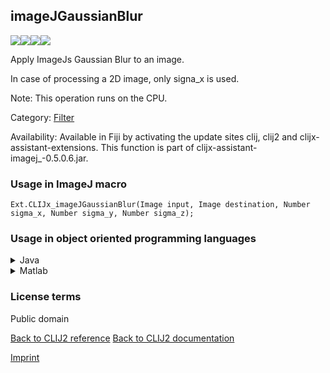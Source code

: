 ## imageJGaussianBlur
<img src="images/mini_empty_logo.png"/><img src="images/mini_empty_logo.png"/><img src="images/mini_clijx_logo.png"/><img src="images/mini_empty_logo.png"/>

Apply ImageJs Gaussian Blur to an image.

In case of processing a 2D image, only signa_x is used.

Note: This operation runs on the CPU.

Category: [Filter](https://clij.github.io/clij2-docs/reference__filter)

Availability: Available in Fiji by activating the update sites clij, clij2 and clijx-assistant-extensions.
This function is part of clijx-assistant-imagej_-0.5.0.6.jar.

### Usage in ImageJ macro
```
Ext.CLIJx_imageJGaussianBlur(Image input, Image destination, Number sigma_x, Number sigma_y, Number sigma_z);
```


### Usage in object oriented programming languages



<details>

<summary>
Java
</summary>
<pre class="highlight">// init CLIJ and GPU
import net.haesleinhuepf.clijx.CLIJx;
import net.haesleinhuepf.clij.clearcl.ClearCLBuffer;
CLIJx clijx = CLIJx.getInstance();

// get input parameters
ClearCLBuffer input = clijx.push(inputImagePlus);
destination = clijx.create(input);
float sigma_x = 1.0;
float sigma_y = 2.0;
float sigma_z = 3.0;
</pre>

<pre class="highlight">
// Execute operation on GPU
clijx.imageJGaussianBlur(input, destination, sigma_x, sigma_y, sigma_z);
</pre>

<pre class="highlight">
// show result
destinationImagePlus = clijx.pull(destination);
destinationImagePlus.show();

// cleanup memory on GPU
clijx.release(input);
clijx.release(destination);
</pre>

</details>



<details>

<summary>
Matlab
</summary>
<pre class="highlight">% init CLIJ and GPU
clijx = init_clatlabx();

% get input parameters
input = clijx.pushMat(input_matrix);
destination = clijx.create(input);
sigma_x = 1.0;
sigma_y = 2.0;
sigma_z = 3.0;
</pre>

<pre class="highlight">
% Execute operation on GPU
clijx.imageJGaussianBlur(input, destination, sigma_x, sigma_y, sigma_z);
</pre>

<pre class="highlight">
% show result
destination = clijx.pullMat(destination)

% cleanup memory on GPU
clijx.release(input);
clijx.release(destination);
</pre>

</details>





### License terms
Public domain

[Back to CLIJ2 reference](https://clij.github.io/clij2-docs/reference)
[Back to CLIJ2 documentation](https://clij.github.io/clij2-docs)

[Imprint](https://clij.github.io/imprint)
